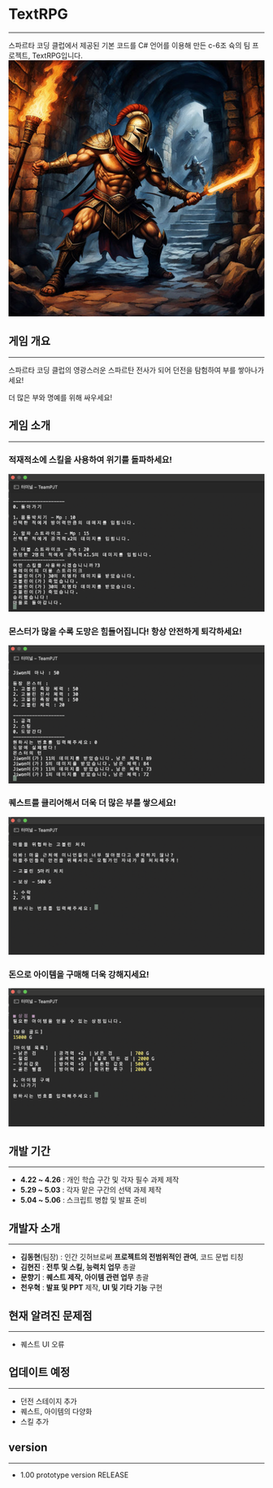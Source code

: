 # TextRPG
---
스파르타 코딩 클럽에서 제공된 기본 코드를 C# 언어를 이용해 만든 c-6조 슉의 팀 프로젝트, TextRPG입니다.
![trpg](https://github.com/F22b1rd10/TextRPG/blob/main/trpg.jpeg)

## 게임 개요
---
스파르타 코딩 클럽의 영광스러운 스파르탄 전사가 되어 던전을 탐험하여 부를 쌓아나가세요!

더 많은 부와 명예를 위해 싸우세요! 

## 게임 소개
---
### 적재적소에 스킬을 사용하여 위기를 돌파하세요!
![use skill](https://github.com/F22b1rd10/TextRPG/blob/main/use%20skill.png)

### 몬스터가 많을 수록 도망은 힘들어집니다! 항상 안전하게 퇴각하세요!
![runaway](https://github.com/F22b1rd10/TextRPG/blob/main/runaway.png)

### 퀘스트를 클리어해서 더욱 더 많은 부를 쌓으세요!
![quest](https://github.com/F22b1rd10/TextRPG/blob/main/quest.png)

### 돈으로 아이템을 구매해 더욱 강해지세요!
![buy item](https://github.com/F22b1rd10/TextRPG/blob/main/buy%20item.png)

## 개발 기간
---
+ __4.22 ~ 4.26__ : 개인 학습 구간 및 각자 필수 과제 제작
+ __5.29 ~ 5.03__ : 각자 맡은 구간의 선택 과제 제작
+ __5.04 ~ 5.06__ : 스크립트 병합 및 발표 준비

## 개발자 소개
---
+ __김동현__(팀장) : 인간 깃허브로써 __프로젝트의 전범위적인 관여__, 코드 문법 티칭
+ __김현진__ : __전투 및 스킬, 능력치 업무__ 총괄
+ __문향기__ : __퀘스트 제작, 아이템 관련 업무__ 총괄
+ __천우혁__ : __발표 및 PPT__ 제작, __UI 및 기타 기능__ 구현

## 현재 알려진 문제점
---
+ 퀘스트 UI 오류

## 업데이트 예정
---
+ 던전 스테이지 추가
+ 퀘스트, 아이템의 다양화
+ 스킬 추가

## version
---
+ 1.00 prototype version RELEASE
